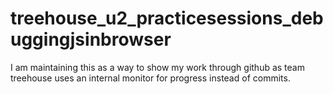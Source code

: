 # treehouse_u2_practicesessions_debuggingjsinbrowser
I am maintaining this as a way to show my work through github as team treehouse uses an internal monitor for progress instead of commits.